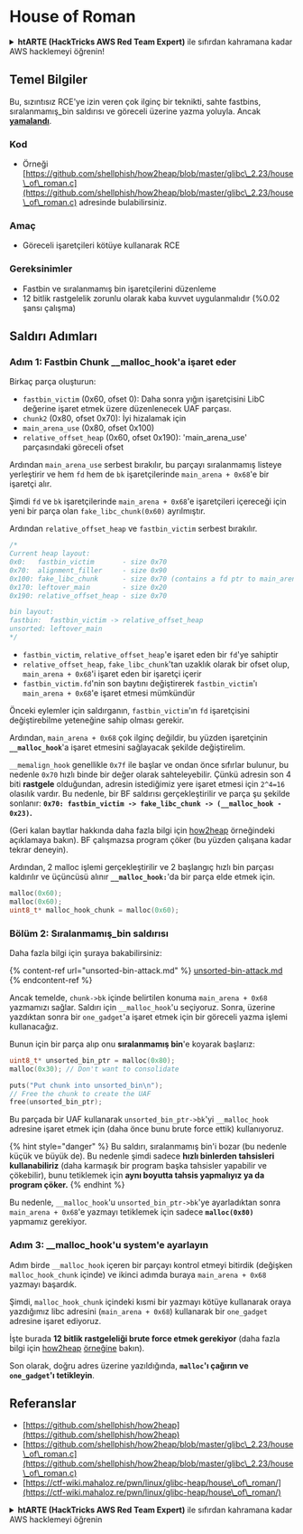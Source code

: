 # House of Roman

<details>

<summary><strong>htARTE (HackTricks AWS Red Team Expert)</strong> ile sıfırdan kahramana kadar AWS hacklemeyi öğrenin!</summary>

HackTricks'i desteklemenin diğer yolları:

* **Şirketinizi HackTricks'te reklamını görmek istiyorsanız** veya **HackTricks'i PDF olarak indirmek istiyorsanız** [**ABONELİK PLANLARI**](https://github.com/sponsors/carlospolop)'na göz atın!
* [**Resmi PEASS & HackTricks ürünlerini**](https://peass.creator-spring.com) edinin
* [**PEASS Ailesi'ni**](https://opensea.io/collection/the-peass-family) keşfedin, özel [**NFT'lerimiz**](https://opensea.io/collection/the-peass-family) koleksiyonumuz
* 💬 **Discord grubuna** [**katılın**](https://discord.gg/hRep4RUj7f) veya [**telegram grubuna**](https://t.me/peass) **katılın** veya bizi **Twitter** 🐦 [**@hacktricks\_live**](https://twitter.com/hacktricks\_live)**'da takip edin**.
* **Hacking püf noktalarınızı paylaşarak PR göndererek HackTricks ve HackTricks Cloud** github depolarına katkıda bulunun.

</details>

## Temel Bilgiler

Bu, sızıntısız RCE'ye izin veren çok ilginç bir teknikti, sahte fastbins, sıralanmamış\_bin saldırısı ve göreceli üzerine yazma yoluyla. Ancak [**yamalandı**](https://sourceware.org/git/?p=glibc.git;a=commitdiff;h=b90ddd08f6dd688e651df9ee89ca3a69ff88cd0c).

### Kod

* Örneği [https://github.com/shellphish/how2heap/blob/master/glibc\_2.23/house\_of\_roman.c](https://github.com/shellphish/how2heap/blob/master/glibc\_2.23/house\_of\_roman.c) adresinde bulabilirsiniz.

### Amaç

* Göreceli işaretçileri kötüye kullanarak RCE

### Gereksinimler

* Fastbin ve sıralanmamış bin işaretçilerini düzenleme
* 12 bitlik rastgelelik zorunlu olarak kaba kuvvet uygulanmalıdır (%0.02 şansı çalışma)

## Saldırı Adımları

### Adım 1: Fastbin Chunk \_\_malloc\_hook'a işaret eder

Birkaç parça oluşturun:

* `fastbin_victim` (0x60, ofset 0): Daha sonra yığın işaretçisini LibC değerine işaret etmek üzere düzenlenecek UAF parçası.
* `chunk2` (0x80, ofset 0x70): İyi hizalamak için
* `main_arena_use` (0x80, ofset 0x100)
* `relative_offset_heap` (0x60, ofset 0x190): 'main\_arena\_use' parçasındaki göreceli ofset

Ardından `main_arena_use` serbest bırakılır, bu parçayı sıralanmamış listeye yerleştirir ve hem `fd` hem de `bk` işaretçilerinde `main_arena + 0x68`'e bir işaretçi alır.

Şimdi `fd` ve `bk` işaretçilerinde `main_arena + 0x68`'e işaretçileri içereceği için yeni bir parça olan `fake_libc_chunk(0x60)` ayrılmıştır.

Ardından `relative_offset_heap` ve `fastbin_victim` serbest bırakılır.
```c
/*
Current heap layout:
0x0:   fastbin_victim       - size 0x70
0x70:  alignment_filler     - size 0x90
0x100: fake_libc_chunk      - size 0x70 (contains a fd ptr to main_arena + 0x68)
0x170: leftover_main        - size 0x20
0x190: relative_offset_heap - size 0x70

bin layout:
fastbin:  fastbin_victim -> relative_offset_heap
unsorted: leftover_main
*/
```
* `fastbin_victim`, `relative_offset_heap`'e işaret eden bir `fd`'ye sahiptir
* `relative_offset_heap`, `fake_libc_chunk`'tan uzaklık olarak bir ofset olup, `main_arena + 0x68`'i işaret eden bir işaretçi içerir
* `fastbin_victim.fd`'nin son baytını değiştirerek `fastbin_victim`'ı `main_arena + 0x68`'e işaret etmesi mümkündür

Önceki eylemler için saldırganın, `fastbin_victim`'ın `fd` işaretçisini değiştirebilme yeteneğine sahip olması gerekir.

Ardından, `main_arena + 0x68` çok ilginç değildir, bu yüzden işaretçinin **`__malloc_hook`**'a işaret etmesini sağlayacak şekilde değiştirelim.

`__memalign_hook` genellikle `0x7f` ile başlar ve ondan önce sıfırlar bulunur, bu nedenle `0x70` hızlı binde bir değer olarak sahteleyebilir. Çünkü adresin son 4 biti **rastgele** olduğundan, adresin istediğimiz yere işaret etmesi için `2^4=16` olasılık vardır. Bu nedenle, bir BF saldırısı gerçekleştirilir ve parça şu şekilde sonlanır: **`0x70: fastbin_victim -> fake_libc_chunk -> (__malloc_hook - 0x23)`.**

(Geri kalan baytlar hakkında daha fazla bilgi için [how2heap](https://github.com/shellphish/how2heap/blob/master/glibc\_2.23/house\_of\_roman.c) örneğindeki açıklamaya bakın). BF çalışmazsa program çöker (bu yüzden çalışana kadar tekrar deneyin).

Ardından, 2 malloc işlemi gerçekleştirilir ve 2 başlangıç ​​hızlı bin parçası kaldırılır ve üçüncüsü alınır **`__malloc_hook:`**'da bir parça elde etmek için.
```c
malloc(0x60);
malloc(0x60);
uint8_t* malloc_hook_chunk = malloc(0x60);
```
### Bölüm 2: Sıralanmamış\_bin saldırısı

Daha fazla bilgi için şuraya bakabilirsiniz:

{% content-ref url="unsorted-bin-attack.md" %}
[unsorted-bin-attack.md](unsorted-bin-attack.md)
{% endcontent-ref %}

Ancak temelde, `chunk->bk` içinde belirtilen konuma `main_arena + 0x68` yazmamızı sağlar. Saldırı için `__malloc_hook`'u seçiyoruz. Sonra, üzerine yazdıktan sonra bir `one_gadget`'a işaret etmek için bir göreceli yazma işlemi kullanacağız.

Bunun için bir parça alıp onu **sıralanmamış bin**'e koyarak başlarız:
```c
uint8_t* unsorted_bin_ptr = malloc(0x80);
malloc(0x30); // Don't want to consolidate

puts("Put chunk into unsorted_bin\n");
// Free the chunk to create the UAF
free(unsorted_bin_ptr);
```
Bu parçada bir UAF kullanarak `unsorted_bin_ptr->bk`'yi `__malloc_hook` adresine işaret etmek için (daha önce bunu brute force ettik) kullanıyoruz.

{% hint style="danger" %}
Bu saldırı, sıralanmamış bin'i bozar (bu nedenle küçük ve büyük de). Bu nedenle şimdi sadece **hızlı binlerden tahsisleri kullanabiliriz** (daha karmaşık bir program başka tahsisler yapabilir ve çökebilir), bunu tetiklemek için **aynı boyutta tahsis yapmalıyız ya da program çöker.**
{% endhint %}

Bu nedenle, `__malloc_hook`'u `unsorted_bin_ptr->bk`'ye ayarladıktan sonra `main_arena + 0x68`'e yazmayı tetiklemek için sadece **`malloc(0x80)`** yapmamız gerekiyor.

### Adım 3: \_\_malloc\_hook'u system'e ayarlayın

Adım birde `__malloc_hook` içeren bir parçayı kontrol etmeyi bitirdik (değişken `malloc_hook_chunk` içinde) ve ikinci adımda buraya `main_arena + 0x68` yazmayı başardık.

Şimdi, `malloc_hook_chunk` içindeki kısmi bir yazmayı kötüye kullanarak oraya yazdığımız libc adresini (`main_arena + 0x68`) kullanarak bir `one_gadget` adresine işaret ediyoruz.

İşte burada **12 bitlik rastgeleliği brute force etmek gerekiyor** (daha fazla bilgi için [how2heap](https://github.com/shellphish/how2heap/blob/master/glibc\_2.23/house\_of\_roman.c) [örneğine](https://github.com/shellphish/how2heap/blob/master/glibc\_2.23/house\_of\_roman.c) bakın).

Son olarak, doğru adres üzerine yazıldığında, **`malloc`'ı çağırın ve `one_gadget`'ı tetikleyin**.

## Referanslar

* [https://github.com/shellphish/how2heap](https://github.com/shellphish/how2heap)
* [https://github.com/shellphish/how2heap/blob/master/glibc\_2.23/house\_of\_roman.c](https://github.com/shellphish/how2heap/blob/master/glibc\_2.23/house\_of\_roman.c)
* [https://ctf-wiki.mahaloz.re/pwn/linux/glibc-heap/house\_of\_roman/](https://ctf-wiki.mahaloz.re/pwn/linux/glibc-heap/house\_of\_roman/)

<details>

<summary><strong>htARTE (HackTricks AWS Red Team Expert)</strong> ile sıfırdan kahramana kadar AWS hacklemeyi öğrenin</summary>

HackTricks'ı desteklemenin diğer yolları:

* **Şirketinizi HackTricks'te reklamını görmek istiyorsanız** veya **HackTricks'i PDF olarak indirmek istiyorsanız** [**ABONELİK PLANLARI**](https://github.com/sponsors/carlospolop)'na göz atın!
* [**Resmi PEASS & HackTricks ürünlerini**](https://peass.creator-spring.com) edinin
* [**The PEASS Family**](https://opensea.io/collection/the-peass-family)'yi keşfedin, özel [**NFT'lerimiz**](https://opensea.io/collection/the-peass-family) koleksiyonumuzu
* **💬 [Discord grubuna](https://discord.gg/hRep4RUj7f) veya [telegram grubuna](https://t.me/peass) katılın veya** bizi **Twitter** 🐦 [**@hacktricks\_live**](https://twitter.com/hacktricks\_live)'da **takip edin.**
* **Hacking püf noktalarınızı paylaşarak HackTricks ve HackTricks Cloud github depolarına PR göndererek destekleyin.**

</details>
